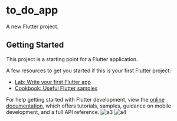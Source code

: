 # to_do_app

A new Flutter project.

## Getting Started

This project is a starting point for a Flutter application.

A few resources to get you started if this is your first Flutter project:

- [Lab: Write your first Flutter app](https://docs.flutter.dev/get-started/codelab)
- [Cookbook: Useful Flutter samples](https://docs.flutter.dev/cookbook)

For help getting started with Flutter development, view the
[online documentation](https://docs.flutter.dev/), which offers tutorials,
samples, guidance on mobile development, and a full API reference.
![a3](https://user-images.githubusercontent.com/121868564/236748734-f4856dc3-5ccb-4180-97e9-a331b4731d90.png)
![a4](https://user-images.githubusercontent.com/121868564/236748748-ab17830e-56c0-4948-9409-ab73988f27b5.png)
